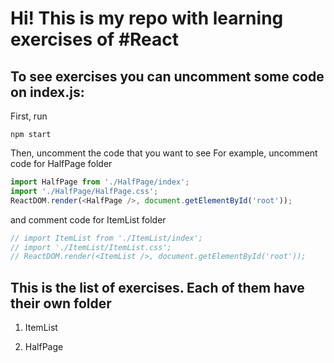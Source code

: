 # Hi! This is my repo with learning exercises of #React

## To see exercises you can uncomment some code on index.js:

First, run

```
npm start
```

Then, uncomment the code that you want to see
For example, uncomment code for HalfPage folder

```javascript
import HalfPage from './HalfPage/index';
import './HalfPage/HalfPage.css';
ReactDOM.render(<HalfPage />, document.getElementById('root'));
```
and comment code for ItemList folder

```javascript
// import ItemList from './ItemList/index';
// import './ItemList/ItemList.css';
// ReactDOM.render(<ItemList />, document.getElementById('root'));
```

## This is the list of exercises. Each of them have their own folder
1. ItemList

2. HalfPage

